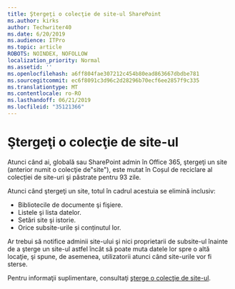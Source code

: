 ```yaml
---
title: Ştergeţi o colecţie de site-ul SharePoint
ms.author: kirks
author: Techwriter40
ms.date: 6/20/2019
ms.audience: ITPro
ms.topic: article
ROBOTS: NOINDEX, NOFOLLOW
localization_priority: Normal
ms.assetid: ''
ms.openlocfilehash: a6ff804fae307212c454b80ead863667dbdbe781
ms.sourcegitcommit: ec6f8091c3d96c2d28296b70ecf6ee2857f9c335
ms.translationtype: MT
ms.contentlocale: ro-RO
ms.lasthandoff: 06/21/2019
ms.locfileid: "35121366"
---
```

# <a name="delete-a-site-collection"></a>Ştergeţi o colecţie de site-ul

Atunci când ai, globală sau SharePoint admin în Office 365, ştergeţi un site (anterior numit o colecţie de"site"), este mutat în Coșul de reciclare al colecției de site-uri şi păstrate pentru 93 zile. 

Atunci când ştergeţi un site, totul în cadrul acestuia se elimină inclusiv:

- Bibliotecile de documente şi fişiere.
- Listele şi lista datelor.
- Setări site şi istorie.
- Orice subsite-urile și conținutul lor.

Ar trebui să notifice adminii site-ului şi nici proprietarii de subsite-ul înainte de a şterge un site-ul astfel încât să poate muta datele lor spre o altă locaţie, şi spune, de asemenea, utilizatorii atunci când site-urile vor fi sterse. 

Pentru informaţii suplimentare, consultaţi [şterge o colecţie de site-ul](https://docs.microsoft.com/en-us/sharepoint/delete-site-collection). 